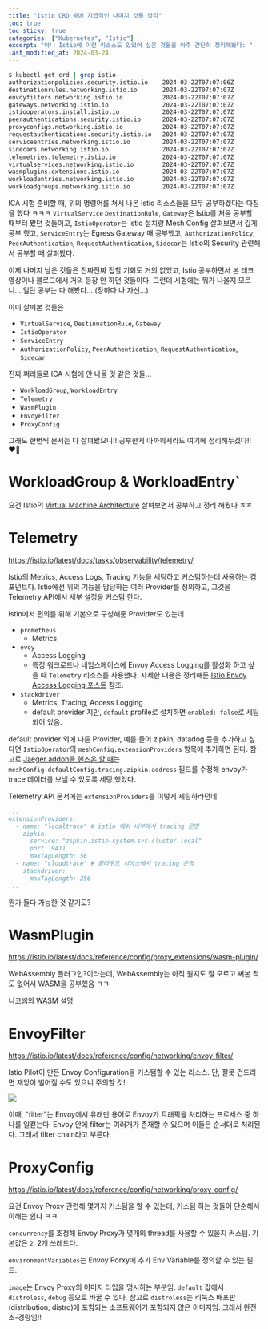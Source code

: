 ```yaml
---
title: "Istio CRD 중에 지엽적인 나머지 것들 정리"
toc: true
toc_sticky: true
categories: ["Kubernetes", "Istio"]
excerpt: "아니 Istio에 이런 리소스도 있었어 싶은 것들을 아주 간단히 정리해봤다: "
last_modified_at: 2024-03-24
---
```


```bash
$ kubectl get crd | grep istio
authorizationpolicies.security.istio.io    2024-03-22T07:07:06Z
destinationrules.networking.istio.io       2024-03-22T07:07:07Z
envoyfilters.networking.istio.io           2024-03-22T07:07:07Z
gateways.networking.istio.io               2024-03-22T07:07:07Z
istiooperators.install.istio.io            2024-03-22T07:07:07Z
peerauthentications.security.istio.io      2024-03-22T07:07:07Z
proxyconfigs.networking.istio.io           2024-03-22T07:07:07Z
requestauthentications.security.istio.io   2024-03-22T07:07:07Z
serviceentries.networking.istio.io         2024-03-22T07:07:07Z
sidecars.networking.istio.io               2024-03-22T07:07:07Z
telemetries.telemetry.istio.io             2024-03-22T07:07:07Z
virtualservices.networking.istio.io        2024-03-22T07:07:07Z
wasmplugins.extensions.istio.io            2024-03-22T07:07:07Z
workloadentries.networking.istio.io        2024-03-22T07:07:07Z
workloadgroups.networking.istio.io         2024-03-22T07:07:07Z
```

ICA 시험 준비할 때, 위의 명령어를 쳐서 나온 Istio 리소스들을 모두 공부하겠다는 다짐을 했다 ㅋㅋㅋ `VirtualService` `DestinationRule`, `Gateway`은 Istio를 처음 공부할 때부터 봤던 것들이고, `IstioOperator`는 istio 설치랑 Mesh Config 살펴보면서 깊게 공부 했고, `ServiceEntry`는 Egress Gateway 때 공부했고,  `AuthorizationPolicy`, `PeerAuthentication`, `RequestAuthentication`, `Sidecar`는 Istio의 Security 관련해서 공부할 때 살펴봤다.

이제 나머지 남은 것들은 진짜진짜 접할 기회도 거의 없었고, Istio 공부하면서 본 테크 영상이나 블로그에서 거의 등장 안 하던 것들이다. 그런데 시험에는 뭐가 나올지 모르니... 일단 공부는 다 해봤다... (장하다 나 자신...)

이미 살펴본 것들은
- `VirtualService`, `DestinnationRule`, `Gateway`
- `IstioOperator`
- `ServiceEntry`
- `AuthorizationPolicy`, `PeerAuthentication`, `RequestAuthentication`, `Sidecar`

진짜 쩌리들로 ICA 시험에 안 나올 것 같은 것들...

- `WorkloadGroup`, `WorkloadEntry`
- `Telemetry`
- `WasmPlugin`
- `EnvoyFilter`
- `ProxyConfig`

그래도 한번씩 문서는 다 살펴봤으니!! 공부한게 아까워서라도 여기에 정리해두겠다!! ❤️‍🔥

# WorkloadGroup & WorkloadEntry`

요건 Istio의 [Virtual Machine Architecture](/2024/03/23/istio-virtual-machine-architecture/) 살펴보면서 공부하고 정리 해뒀다 ㅎㅎ

# Telemetry

https://istio.io/latest/docs/tasks/observability/telemetry/

Istio의 Metrics, Access Logs, Tracing 기능을 세팅하고 커스텀하는데 사용하는 컴포넌트다. Istio에선 위의 기능을 담당하는 여러 Provider를 정의하고, 그것을 Telemetry API에서 세부 설정을 커스텀 한다.

Istio에서 편의를 위해 기본으로 구성해둔 Provider도 있는데

- `prometheus`
  - Metrics
- `evoy`
  - Access Logging
  - 특정 워크로드나 네임스페이스에 Envoy Access Logging를 활성화 하고 싶을 때 `Telemetry` 리소스를 사용했다. 자세한 내용은 정리해둔 [Istio Envoy Access Logging 포스트](/2024/03/16/istio-envoy-access-logging/) 참조.
- `stackdriver`
  - Metrics, Tracing, Access Logging
  - default provider 지만, `default` profile로 설치하면 `enabled: false`로 세팅 되어 있음.

default provider 외에 다른 Provider, 예를 들어 zipkin, datadog 등을 추가하고 싶다면 `IstioOperator`의 `meshConfig.extensionProviders` 항목에 추가하면 된다. 참고로 [Jaeger addon을 핸즈온 할 때](/2024/03/18/istio-distributed-tracing-jaeger/)는 `meshConfig.defaultConfig.tracing.zipkin.address` 필드를 수정해 envoy가 trace 데이터를 보낼 수 있도록 세팅 했었다.

Telemetry API 문서에는 `extensionProviders`를 이렇게 세팅하라던데

```yaml
...
extensionProviders:
  - name: "localtrace" # istio 메쉬 내부에서 tracing 운영
    zipkin:
      service: "zipkin.istio-system.svc.cluster.local"
      port: 9411
      maxTagLength: 56
  - name: "cloudtrace" # 클라우드 서비스에서 tracing 운영
    stackdriver:
      maxTagLength: 256
...
```

뭔가 둘다 가능한 것 같기도?

# WasmPlugin

https://istio.io/latest/docs/reference/config/proxy_extensions/wasm-plugin/

WebAssembly 플러그인?이라는데, WebAssembly는 아직 뭔지도 잘 모르고 써본 적도 없어서 WASM을 공부했음 ㅋㅋ

[니코쌤의 WASM 설명](https://youtu.be/KjgDxBLv0bM?si=9In7rTUrV6FAE3TQ)

# EnvoyFilter

https://istio.io/latest/docs/reference/config/networking/envoy-filter/

Istio Pilot이 만든 Envoy Configuration을 커스텀할 수 있는 리소스. 단, 잘못 건드리면 재앙이 벌어질 수도 있으니 주의할 것!

![](https://miro.medium.com/v2/resize:fit:2000/format:webp/0*RM-Rif51UiVlZmYC)

이때, "filter"는 Envoy에서 유래만 용어로 Envoy가 트래픽을 처리하는 프로세스 중 하나를 일컫는다. Envoy 안에 filter는 여러개가 존재할 수 있으며 이들은 순서대로 처리된다. 그래서 filter chain라고 부른다.

# ProxyConfig

https://istio.io/latest/docs/reference/config/networking/proxy-config/

요건 Envoy Proxy 관련해 몇가지 커스텀을 할 수 있는데, 커스텀 하는 것들이 단순해서 이해는 쉽다 ㅋㅋ

`concurrency`를 조정해 Envoy Proxy가 몇개의 thread를 사용할 수 있을지 커스텀. 기본값은 `2`, 2개 쓰레드다.

`environmentVariables`는 Envoy Porxy에 추가 Env Variable를 정의할 수 있는 필드.

`image`는 Envoy Proxy의 이미지 타입을 명시하는 부분임. `default` 값에서 `distroless`, `debug` 등으로 바꿀 수 있다. 참고로 `distroless`는 리눅스 배포판(distribution, distro)에 포함되는 소프트웨어가 포함되지 않은 이미지임. 그래서 완전 초-경량임!!
